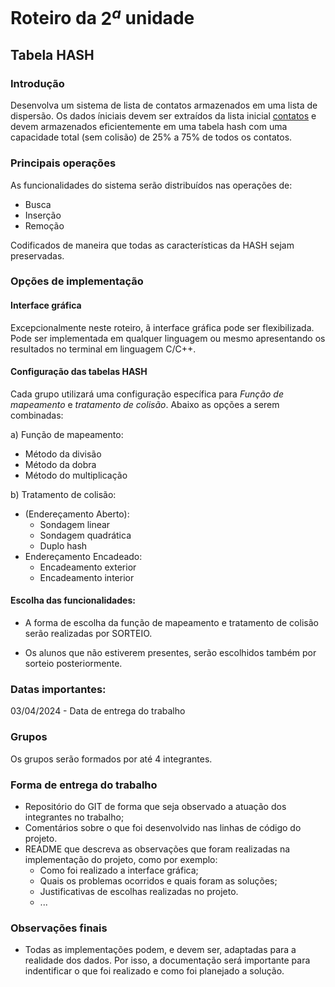 # Roteiro da $2^a$ unidade
## Tabela HASH

### Introdução

Desenvolva um sistema de lista de contatos armazenados em uma lista de dispersão. Os dados íniciais devem ser extraídos da lista inicial [contatos](todosOscontatos.txt) e devem armazenados eficientemente em uma tabela hash com uma capacidade total (sem colisão) de $25\%$ a $75\%$ de todos os contatos.

### Principais operações

As funcionalidades do sistema serão distribuídos nas operações de:

+ Busca
+ Inserção
+ Remoção

Codificados de maneira que todas as características da HASH sejam preservadas.

### Opções de implementação

#### Interface gráfica

Excepcionalmente neste roteiro, ã interface gráfica pode ser flexibilizada. Pode ser implementada em qualquer linguagem ou mesmo apresentando os resultados no terminal em linguagem C/C++.

#### Configuração das tabelas HASH

Cada grupo utilizará uma configuração específica para *Função de mapeamento* e *tratamento de colisão*. Abaixo as opções a serem combinadas:

a) Função de mapeamento:
+ Método da divisão
+ Método da dobra
+ Método do multiplicação

b) Tratamento de colisão:
+ (Endereçamento Aberto):
    + Sondagem linear
    + Sondagem quadrática
    + Duplo hash
+ Endereçamento Encadeado:
    + Encadeamento exterior
    + Encadeamento interior


#### Escolha das funcionalidades:

+ A forma de escolha da função de mapeamento e tratamento de colisão serão realizadas por SORTEIO.

+ Os alunos que não estiverem presentes, serão escolhidos também por sorteio posteriormente.


### Datas importantes:

03/04/2024 - Data de entrega do trabalho

### Grupos

Os grupos serão formados por até 4 integrantes.

### Forma de entrega do trabalho

+ Repositório do GIT de forma que seja observado a atuação dos integrantes no trabalho;
+ Comentários sobre o que foi desenvolvido nas linhas de código do projeto.
+ README que descreva as observações que foram realizadas na implementação do projeto, como por exemplo:
    + Como foi realizado a interface gráfica;
    + Quais os problemas ocorridos e quais foram as soluções;
    + Justificativas de escolhas realizadas no projeto.
    + ...

### Observações finais

+ Todas as implementações podem, e devem ser, adaptadas para a realidade dos dados. Por isso, a documentação será importante para indentificar o que foi realizado e como foi planejado a solução.



